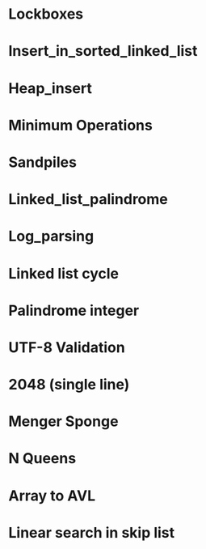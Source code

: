 
# Lockboxes
# Insert_in_sorted_linked_list
# Heap_insert
# Minimum Operations
# Sandpiles
# Linked_list_palindrome
# Log_parsing
# Linked list cycle
# Palindrome integer
# UTF-8 Validation
# 2048 (single line)
# Menger Sponge
# N Queens
# Array to AVL
# Linear search in skip list